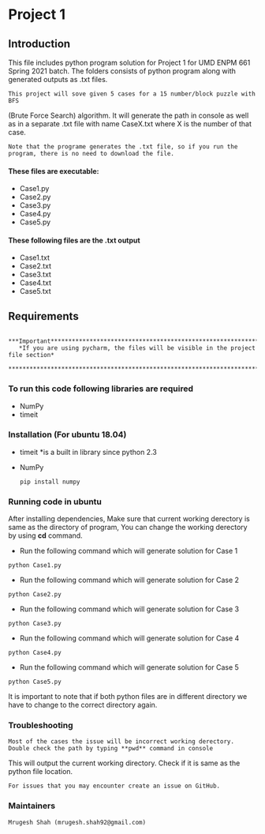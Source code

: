 # Project 1

## Introduction 
This file includes python program solution for Project 1 for
UMD ENPM 661 Spring 2021 batch. The folders consists of python
program along with generated outputs as .txt files.
  
    This project will sove given 5 cases for a 15 number/block puzzle with BFS 
  (Brute Force Search) algorithm. It will generate the path in console as well
  as in a separate .txt file with name CaseX.txt where X is the number of that case.
  
    Note that the programe generates the .txt file, so if you run the program, there is no need to download the file.
	
#### These files are executable:
  * Case1.py
  * Case2.py
  * Case3.py
  * Case4.py
  * Case5.py
 
#### These following files are the .txt output
  * Case1.txt
  * Case2.txt
  * Case3.txt
  * Case4.txt
  * Case5.txt
 
 
## Requirements
       ***Important*********************************************************************
       *If you are using pycharm, the files will be visible in the project file section*
       *********************************************************************************
       
### To run this code following libraries are required

* NumPy
* timeit

### Installation (For ubuntu 18.04)
* timeit
*is a built in library since python 2.3


* NumPy
	````
	pip install numpy
	````
	
### Running code in ubuntu
After installing dependencies, 
Make sure that current working derectory is same as the directory of program,
You can change the working derectory by using **cd** command.

* Run the following command which will generate solution for Case 1
````
python Case1.py
````
* Run the following command which will generate solution for Case 2
````
python Case2.py
````
* Run the following command which will generate solution for Case 3
````
python Case3.py
````
* Run the following command which will generate solution for Case 4
````
python Case4.py
````
* Run the following command which will generate solution for Case 5
````
python Case5.py
````

It is important to note that if both python files are in different directory
we have to change to the correct directory again.


### Troubleshooting ###
	Most of the cases the issue will be incorrect working derectory.
	Double check the path by typing **pwd** command in console
  This will output the current working directory.
  Check if it is same as the python file location.

	For issues that you may encounter create an issue on GitHub.
  
### Maintainers ###
	Mrugesh Shah (mrugesh.shah92@gmail.com)
